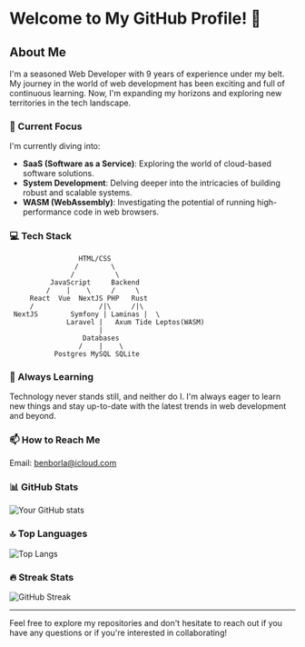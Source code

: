 # Welcome to My GitHub Profile! 👋

## About Me

I'm a seasoned Web Developer with 9 years of experience under my belt. My journey in the world of web development has been exciting and full of continuous learning. Now, I'm expanding my horizons and exploring new territories in the tech landscape.

### 🚀 Current Focus

I'm currently diving into:

- **SaaS (Software as a Service)**: Exploring the world of cloud-based software solutions.
- **System Development**: Delving deeper into the intricacies of building robust and scalable systems.
- **WASM (WebAssembly)**: Investigating the potential of running high-performance code in web browsers.

### 💻 Tech Stack

```
                 HTML/CSS
                /        \
               /          \
          JavaScript     Backend
         /    |    \     /     \
     React  Vue  NextJS PHP   Rust
     /                /|\     /|\
 NextJS        Symfony | Laminas |  \
              Laravel |   Axum Tide Leptos(WASM)
                      |
                  Databases
                 /    |    \
           Postgres MySQL SQLite
```

### 🌱 Always Learning

Technology never stands still, and neither do I. I'm always eager to learn new things and stay up-to-date with the latest trends in web development and beyond.

### 📫 How to Reach Me

Email: benborla@icloud.com

### 📊 GitHub Stats

![Your GitHub stats](https://github-readme-stats.vercel.app/api?username=benborla&show_icons=true&theme=radical)

### 🔝 Top Languages

![Top Langs](https://github-readme-stats.vercel.app/api/top-langs/?username=benborla&layout=compact&theme=radical)

### 🔥 Streak Stats

![GitHub Streak](https://github-readme-streak-stats.herokuapp.com/?user=benborla&theme=radical)

---

Feel free to explore my repositories and don't hesitate to reach out if you have any questions or if you're interested in collaborating!
